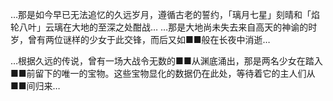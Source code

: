 …那是如今早已无法追忆的久远岁月，遵循古老的誓约，「璃月七星」刻晴和「焰轮八叶」云璃在大地的至深之处酣战…
…那是大地尚未失去来自高天的神谕的时岁，曾有两位谜样的少女于此交锋，而后又如■■般在长夜中消逝…

…根据久远的传说，曾有一场大战令无数的■■从渊底涌出，那是两名少女在踏入■■前留下的唯一的宝物。这些宝物显化的数据仍在此处，等待着它的主人们从■■间归来…

